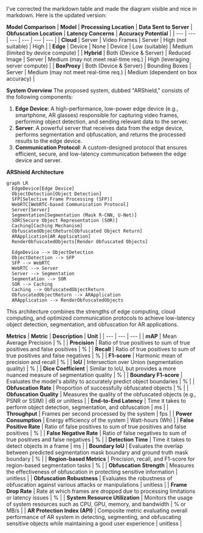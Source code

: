 I've corrected the markdown table and made the diagram visible and nice in markdown. Here is the updated version:

**Model Comparison**
| **Model** | **Processing Location** | **Data Sent to Server** | **Obfuscation Location** | **Latency Concerns** | **Accuracy Potential** |
| --- | --- | --- | --- | --- | --- |
| **Cloud** | Server | Video Frames | Server | High (not suitable) | High |
| **Edge** | Device | None | Device | Low (suitable) | Medium (limited by device compute) |
| **Hybrid** | Both (Device & Server) | Reduced Image | Server | Medium (may not meet real-time req.) | High (leveraging server compute) |
| **BoxProxy** | Both (Device & Server) | Bounding Boxes | Server | Medium (may not meet real-time req.) | Medium (dependent on box accuracy) |

**System Overview**
The proposed system, dubbed "ARShield," consists of the following components:

1. **Edge Device**: A high-performance, low-power edge device (e.g., smartphone, AR glasses) responsible for capturing video frames, performing object detection, and sending relevant data to the server.
2. **Server**: A powerful server that receives data from the edge device, performs segmentation and obfuscation, and returns the processed results to the edge device.
3. **Communication Protocol**: A custom-designed protocol that ensures efficient, secure, and low-latency communication between the edge device and server.

**ARShield Architecture**

```mermaid
graph LR
  EdgeDevice[Edge Device]
  ObjectDetection[Object Detection]
  SFP[Selective Frame Processing (SFP)]
  WebRTC[WebRTC-based Communication Protocol]
  Server[Server]
  Segmentation[Segmentation (Mask R-CNN, U-Net)]
  SOR[Secure Object Representation (SOR)]
  Caching[Caching Mechanism]
  ObfuscatedObjectReturn[Obfuscated Object Return]
  ARApplication[AR Application]
  RenderObfuscatedObjects[Render Obfuscated Objects]

  EdgeDevice --> ObjectDetection
  ObjectDetection --> SFP
  SFP --> WebRTC
  WebRTC --> Server
  Server --> Segmentation
  Segmentation --> SOR
  SOR --> Caching
  Caching --> ObfuscatedObjectReturn
  ObfuscatedObjectReturn --> ARApplication
  ARApplication --> RenderObfuscatedObjects
```

This architecture combines the strengths of edge computing, cloud computing, and optimized communication protocols to achieve low-latency object detection, segmentation, and obfuscation for AR applications.

**Metrics**
| **Metric** | **Description** | **Unit** |
| --- | --- | --- |
| **mAP** | Mean Average Precision | % |
| **Precision** | Ratio of true positives to sum of true positives and false positives | % |
| **Recall** | Ratio of true positives to sum of true positives and false negatives | % |
| **F1-score** | Harmonic mean of precision and recall | % |
| **IoU** | Intersection over Union (segmentation quality) | % |
| **Dice Coefficient** | Similar to IoU, but provides a more nuanced measure of segmentation quality | % |
| **Boundary F1-score** | Evaluates the model's ability to accurately predict object boundaries | % |
| **Obfuscation Rate** | Proportion of successfully obfuscated objects | % |
| **Obfuscation Quality** | Measures the quality of the obfuscated objects (e.g., PSNR or SSIM) | dB or unitless |
| **End-to-End Latency** | Time it takes to perform object detection, segmentation, and obfuscation | ms |
| **Throughput** | Frames per second processed by the system | fps |
| **Power Consumption** | Energy efficiency of the system | Watt-hours (Wh) |
| **False Positive Rate** | Ratio of false positives to sum of true positives and false positives | % |
| **False Negative Rate** | Ratio of false negatives to sum of true positives and false negatives | % |
| **Detection Time** | Time it takes to detect objects in a frame | ms |
| **Boundary IoU** | Evaluates the overlap between predicted segmentation mask boundary and ground truth mask boundary | % |
| **Region-based Metrics** | Precision, recall, and F1-score for region-based segmentation tasks | % |
| **Obfuscation Strength** | Measures the effectiveness of obfuscation in protecting sensitive information | unitless |
| **Obfuscation Robustness** | Evaluates the robustness of obfuscation against various attacks or manipulations | unitless |
| **Frame Drop Rate** | Rate at which frames are dropped due to processing limitations or latency issues | % |
| **System Resource Utilization** | Monitors the usage of system resources such as CPU, GPU, memory, and bandwidth | % or MB/s |
| **AR Protection Index (API)** | Composite metric evaluating overall performance of AR system in detecting, segmenting, and obfuscating sensitive objects while maintaining a good user experience | unitless |